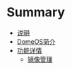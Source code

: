 # Summary

* [说明](README.md)
* [DomeOS简介](domeos.md)
* [功能详情](gong_neng_xiang_qing.md)
   * [镜像管理](jing_xiang_guan_li.md)

